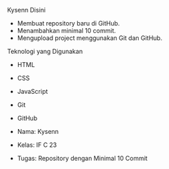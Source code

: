  Kysenn Disini
 
- Membuat repository baru di GitHub.
- Menambahkan minimal 10 commit.
- Mengupload project menggunakan Git dan GitHub.

Teknologi yang Digunakan
- HTML
- CSS
- JavaScript
- Git
- GitHub

- Nama: Kysenn
- Kelas: IF C 23
- Tugas: Repository dengan Minimal 10 Commit


